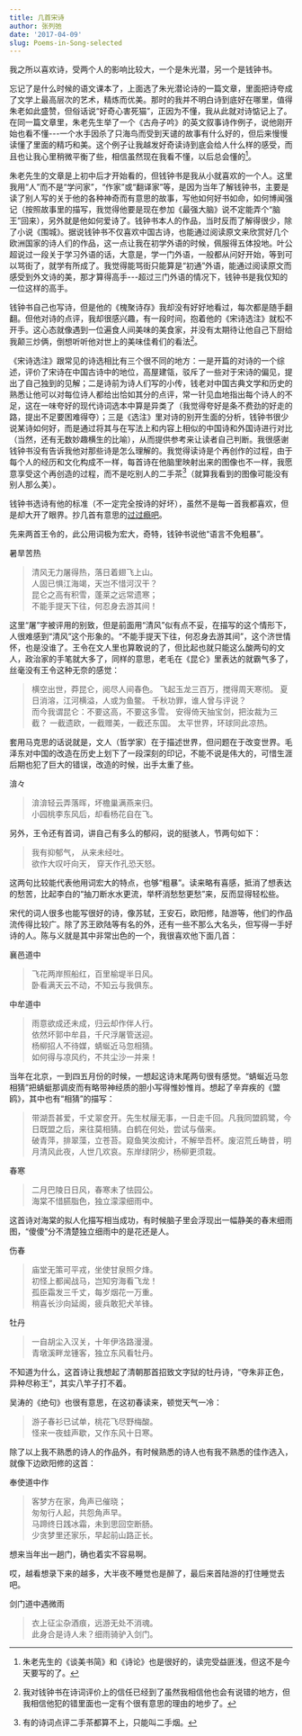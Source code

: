 ```yaml
---
title: 几首宋诗
author: 张列弛
date: '2017-04-09'
slug: Poems-in-Song-selected
---
```


我之所以喜欢诗，受两个人的影响比较大，一个是朱光潜，另一个是钱钟书。

忘记了是什么时候的语文课本了，上面选了朱光潜论诗的一篇文章，里面把诗夸成了文学上最高层次的艺术，精炼而优美。那时的我并不明白诗到底好在哪里，值得朱老如此盛赞，但俗话说“好奇心害死猫”，正因为不懂，我从此就对诗惦记上了。在同一篇文章里，朱老先生举了一个《古舟子吟》的英文叙事诗作例子，说他刚开始也看不懂---一个水手因杀了只海鸟而受到天谴的故事有什么好的，但后来慢慢读懂了里面的精巧和美。这个例子让我越发好奇读诗到底会给人什么样的感受，而且也让我心里稍微平衡了些，相信虽然现在我看不懂，以后总会懂的[^1]。

朱老先生的文章是上初中后才开始看的，但钱钟书是我从小就喜欢的一个人。这里我用“人”而不是“学问家”，“作家”或“翻译家”等，是因为当年了解钱钟书，主要是读了别人写的关于他的各种神奇而有意思的故事，写他如何好书如命，如何博闻强记（按照故事里的描写，我觉得他要是现在参加《最强大脑》说不定能弄个“脑王”回来），另外就是他如何爱诗了。钱钟书本人的作品，当时反而了解得很少，除了小说《围城》。据说钱钟书不仅喜欢中国古诗，也能通过阅读原文来欣赏好几个欧洲国家的诗人们的作品，这一点让我在初学外语的时候，佩服得五体投地。叶公超说过一段关于学习外语的话，大意是，学一门外语，一般都从问好开始，等到可以骂街了，就学有所成了。我觉得能骂街只能算是“初通”外语，能通过阅读原文而感受到外文诗的美，那才算得高手---超过三门外语的情况下，钱钟书是我仅知的一位这样的高手。

钱钟书自己也写诗，但是他的《槐聚诗存》我却没有好好地看过，每次都是随手翻翻。但他对诗的点评，我却很感兴趣，有一段时间，抱着他的《宋诗选注》就松不开手。这心态就像遇到一位遍食人间美味的美食家，并没有太期待让他自己下厨给我颠三炒俩，倒想听听他对世上的美味佳肴们的看法[^2]。

《宋诗选注》跟常见的诗选相比有三个很不同的地方：一是开篇的对诗的一个综述，评价了宋诗在中国古诗中的地位，高屋建瓴，驳斥了一些对于宋诗的偏见，提出了自己独到的见解；二是诗前为诗人们写的小传，钱老对中国古典文学和历史的熟悉让他可以对每位诗人都给出恰如其分的点评，常一针见血地指出每个诗人的不足，这在一味夸好的现代诗词选本中算是异类了（我觉得夸好是条不费劲的好走的路，提出不足要困难得夺）；三是《选注》里对诗的别开生面的分析，钱钟书很少说某诗如何好，而是通过将其与在写法上和内容上相似的中国诗和外国诗进行对比（当然，还有无数妙趣横生的比喻），从而提供参考来让读者自己判断。我很感谢钱钟书没有告诉我他对那些诗是怎么理解的。我觉得读诗是个再创作的过程，由于每个人的经历和文化构成不一样，每首诗在他脑里映射出来的图像也不一样，我愿意享受这个再创造的过程，而不是吃别人的二手茶[^3]（就算我看到的图像可能没有别人那么美）。

钱钟书选诗有他的标准（不一定完全按诗的好坏），虽然不是每一首我都喜欢，但是却大开了眼界。抄几首有意思的[过过瘾吧](https://www.liechi.org/cn/2017/03/laoshe/)。

先来两首王令的，此公用词极为宏大，奇特，钱钟书说他“语言不免粗暴”。

暑旱苦热

> 清风无力屠得热，落日着翅飞上山。  
人固已惧江海竭，天岂不惜河汉干？  
昆仑之高有积雪，蓬莱之远常遗寒；  
不能手提天下往，何忍身去游其间！

这里“屠”字被评用的别致，但是前面用“清风”似有点不妥，在描写的这个情形下，人很难感到“清风”这个形象的。“不能手提天下往，何忍身去游其间”，这个济世情怀，也是没谁了。王令在文人里也算敢说的了，但比起也就只能这么酸两句的文人，政治家的手笔就大多了，同样的意思，老毛在《昆仑》里表达的就霸气多了，丝毫没有王令这种无奈的感觉：

> 横空出世，莽昆仑，阅尽人间春色。
飞起玉龙三百万，搅得周天寒彻。
夏日消溶，江河横溢，人或为鱼鳖。
千秋功罪，谁人曾与评说？  
而今我谓昆仑：不要这高，不要这多雪。
安得倚天抽宝剑，把汝裁为三截？
一截遗欧，一截赠美，一截还东国。
太平世界，环球同此凉热。

套用马克思的话说就是，文人（哲学家）在于描述世界，但问题在于改变世界。毛泽东对中国的改造在历史上划下了一段深刻的印记，不能不说是伟大的，可惜生涯后期也犯了巨大的错误，改造的时候，出手太重了些。

渰々

> 渰渰轻云弄落晖，坏檐巢满燕来归。  
小园桃李东风后，却看杨花自在飞。

另外，王令还有首词，讲自己有多么的郁闷，说的挺骇人，节两句如下：

> 我有抑郁气， 从来未经吐。  
欲作大叹吁向天， 穿天作孔恐天怒。

这两句比较能代表他用词宏大的特点，也够“粗暴”。读来略有喜感，抵消了想表达的愁苦，比起李白的“抽刀断水水更流，举杯消愁愁更愁”来，反而显得轻松些。

宋代的词人很多也能写很好的诗，像苏轼，王安石，欧阳修，陆游等，他们的作品流传得比较广。除了苏王欧陆等有名的外，还有一些不那么大名头，但写得一手好诗的人。陈与义就是其中非常出色的一个，我很喜欢他下面几首：

襄邑道中

> 飞花两岸照船红，百里榆堤半日风。  
卧看满天云不动，不知云与我俱东。

中牟道中

> 雨意欲成还未成，归云却作伴人行。   
依然坏郭中牟县，千尺浮屠管送迎。  
杨柳招人不待媒，蜻蜒近马忽相猜。    
如何得与凉风约，不共尘沙一并来！

当年在北京，一到四五月份的时候，一想起这诗末尾两句很有感觉。“蜻蜒近马忽相猜”把蜻蜓那调皮而有略带神经质的胆小写得惟妙惟肖。想起了辛弃疾的《盟鸥》，其中也有“相猜”的描写：

> 带湖吾甚爱，千丈翠奁开。先生杖屦无事，一日走千回。凡我同盟鸥鹭，今日既盟之后，来往莫相猜。白鹤在何处，尝试与偕来。  
破青萍，排翠藻，立苍苔。窥鱼笑汝痴计，不解举吾杯。废沼荒丘畴昔，明月清风此夜，人世几欢哀。东岸绿阴少，杨柳更须栽。


春寒

> 二月巴陵日日风，春寒未了怯园公。  
海棠不惜臙脂色，独立濛濛细雨中。

这首诗对海棠的拟人化描写相当成功，有时候脑子里会浮现出一幅静美的春末细雨图，“傻傻”分不清楚独立细雨中的是花还是人。

伤春

> 庙堂无策可平戎，坐使甘泉照夕烽。  
初怪上都闻战马，岂知穷海看飞龙！  
孤臣霜发三千丈，每岁烟花一万重。  
稍喜长沙向延阁，疲兵敢犯犬羊锋。


牡丹

> 一自胡尘入汉关，十年伊洛路漫漫。  
青墩溪畔龙锺客，独立东风看牡丹。

不知道为什么，这首诗让我想起了清朝那首招致文字狱的牡丹诗，“夺朱非正色，异种尽称王”，其实八竿子打不着。

吴涛的《绝句》也很有意思，在这初春读来，顿觉天气一冷：

> 游子春衫已试单，桃花飞尽野梅酸。  
怪来一夜蛙声歇，又作东风十日寒。

除了以上我不熟悉的诗人的作品外，有时候熟悉的诗人也有我不熟悉的佳作选入，就像下边欧阳修的这首：

奉使道中作

> 客梦方在家，角声已催晓；  
匆匆行人起，共怨角声早。  
马蹄终日践冰霜，未到思回空断肠。   
少贪梦里还家乐，早起前山路正长。

想来当年出一趟门，确也着实不容易啊。

哎，越看想录下来的越多，大半夜不睡觉也是醉了，最后来首陆游的打住睡觉去吧。

剑门道中遇微雨

> 衣上征尘杂酒痕，远游无处不消魂。  
此身合是诗人未？细雨骑驴入剑门。






















[^1]: 朱老先生的《谈美书简》和《诗论》也是很好的，读完受益匪浅，但这不是今天要写的了。
[^2]: 我对钱钟书在诗词评价上的信任已经到了虽然我相信他也会有说错的地方，但我相信他犯的错里面也一定有个很有意思的理由的地步了。
[^3]: 有的诗词点评二手茶都算不上，只能叫二手烟。
